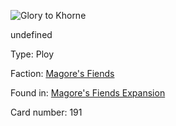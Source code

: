 
![Glory to Khorne](https://warhammerunderworlds.com/wp-content/uploads/sites/6/2018/03/191_ENG.png)

undefined

Type: Ploy

Faction: [Magore's Fiends](/factions/magores-fiends.md)

Found in: [Magore's Fiends Expansion](/locations/magores-fiends-expansion.md)

Card number: 191
